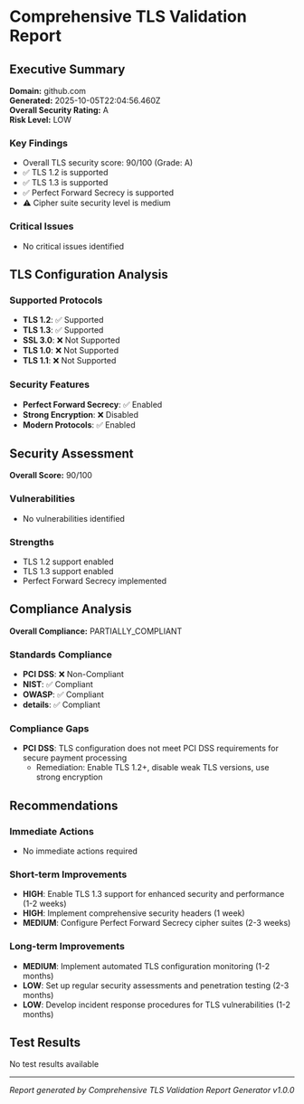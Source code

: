 # Comprehensive TLS Validation Report

## Executive Summary

**Domain:** github.com  
**Generated:** 2025-10-05T22:04:56.460Z  
**Overall Security Rating:** A  
**Risk Level:** LOW

### Key Findings

- Overall TLS security score: 90/100 (Grade: A)
- ✅ TLS 1.2 is supported
- ✅ TLS 1.3 is supported
- ✅ Perfect Forward Secrecy is supported
- ⚠️  Cipher suite security level is medium

### Critical Issues

- No critical issues identified

## TLS Configuration Analysis

### Supported Protocols

- **TLS 1.2**: ✅ Supported
- **TLS 1.3**: ✅ Supported
- **SSL 3.0**: ❌ Not Supported
- **TLS 1.0**: ❌ Not Supported
- **TLS 1.1**: ❌ Not Supported

### Security Features

- **Perfect Forward Secrecy**: ✅ Enabled
- **Strong Encryption**: ❌ Disabled
- **Modern Protocols**: ✅ Enabled

## Security Assessment

**Overall Score:** 90/100

### Vulnerabilities

- No vulnerabilities identified

### Strengths

- TLS 1.2 support enabled
- TLS 1.3 support enabled
- Perfect Forward Secrecy implemented

## Compliance Analysis

**Overall Compliance:** PARTIALLY_COMPLIANT

### Standards Compliance

- **PCI DSS**: ❌ Non-Compliant
- **NIST**: ✅ Compliant
- **OWASP**: ✅ Compliant
- **details**: ✅ Compliant

### Compliance Gaps

- **PCI DSS**: TLS configuration does not meet PCI DSS requirements for secure payment processing
  - Remediation: Enable TLS 1.2+, disable weak TLS versions, use strong encryption

## Recommendations

### Immediate Actions

- No immediate actions required

### Short-term Improvements

- **HIGH**: Enable TLS 1.3 support for enhanced security and performance (1-2 weeks)
- **HIGH**: Implement comprehensive security headers (1 week)
- **MEDIUM**: Configure Perfect Forward Secrecy cipher suites (2-3 weeks)

### Long-term Improvements

- **MEDIUM**: Implement automated TLS configuration monitoring (1-2 months)
- **LOW**: Set up regular security assessments and penetration testing (2-3 months)
- **LOW**: Develop incident response procedures for TLS vulnerabilities (1-2 months)

## Test Results

No test results available

---

*Report generated by Comprehensive TLS Validation Report Generator v1.0.0*
